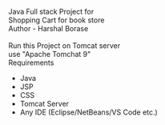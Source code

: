 Java Full stack Project for <br>
Shopping Cart for book store<br>
Author - Harshal Borase<br>
<br>
Run this Project on Tomcat server<br>
use "Apache Tomchat 9"
<br>
Requirements <br>
- Java
- JSP
- CSS
- Tomcat Server
- Any IDE (Eclipse/NetBeans/VS Code etc.)
